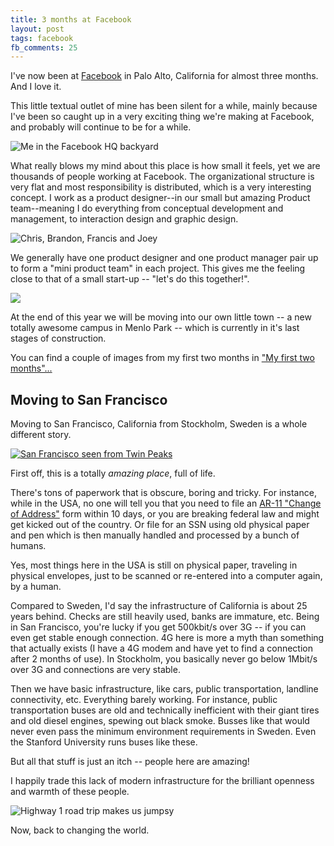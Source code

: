 ```yaml
---
title: 3 months at Facebook
layout: post
tags: facebook
fb_comments: 25
---
```


I've now been at [Facebook](http://www.facebook.com/design) in Palo Alto, California for almost three months. And I love it.

This little textual outlet of mine has been silent for a while, mainly because I've been so caught up in a very exciting thing we're making at Facebook, and probably will continue to be for a while.

![Me in the Facebook HQ backyard](http://farm6.static.flickr.com/5188/5836378187_0794671556_z.jpg)

What really blows my mind about this place is how small it feels, yet we are thousands of people working at Facebook. The organizational structure is very flat and most responsibility is distributed, which is a very interesting concept. I work as a product designer--in our small but amazing Product team--meaning I do everything from conceptual development and management, to interaction design and graphic design.

![Chris, Brandon, Francis and Joey](http://farm6.static.flickr.com/5197/5836910200_1d2ee58216_z.jpg)

We generally have one product designer and one product manager pair up to form a "mini product team" in each project. This gives me the feeling close to that of a small start-up -- "let's do this together!".

![](http://farm3.static.flickr.com/2111/5821627543_0d25a9079d_z.jpg)

At the end of this year we will be moving into our own little town -- a new totally awesome campus in Menlo Park -- which is currently in it's last stages of construction.

You can find a couple of images from my first two months in ["My first two months"...](https://www.facebook.com/design/posts/226256324053962)

## Moving to San Francisco

Moving to San Francisco, California from Stockholm, Sweden is a whole different story.

[![San Francisco seen from Twin Peaks](http://farm6.static.flickr.com/5234/5836413179_c2e8553dc5_z.jpg)](http://www.flickr.com/photos/rsms/5607679736/)

First off, this is a totally *amazing place*, full of life.

There's tons of paperwork that is obscure, boring and tricky. For instance, while in the USA, no one will tell you that you need to file an [AR-11 "Change of Address"](http://www.uscis.gov/ar-11) form within 10 days, or you are breaking federal law and might get kicked out of the country. Or file for an SSN using old physical paper and pen which is then manually handled and processed by a bunch of humans.

Yes, most things here in the USA is still on physical paper, traveling in physical envelopes, just to be scanned or re-entered into a computer again, by a human.

Compared to Sweden, I'd say the infrastructure of California is about 25 years behind. Checks are still heavily used, banks are immature, etc. Being in San Francisco, you're lucky if you get 500kbit/s over 3G -- if you can even get stable enough connection. 4G here is more a myth than something that actually exists (I have a 4G modem and have yet to find a connection after 2 months of use). In Stockholm, you basically never go below 1Mbit/s over 3G and connections are very stable.

Then we have basic infrastructure, like cars, public transportation, landline connectivity, etc. Everything barely working. For instance, public transportation buses are old and technically inefficient with their giant tires and old diesel engines, spewing out black smoke. Busses like that would never even pass the minimum environment requirements in Sweden. Even the Stanford University runs buses like these.

But all that stuff is just an itch -- people here are amazing!

I happily trade this lack of modern infrastructure for the brilliant openness and warmth of these people.

![Highway 1 road trip makes us jumpsy](http://farm3.static.flickr.com/2773/5836990700_71f3b59de5_z.jpg)

Now, back to changing the world.

